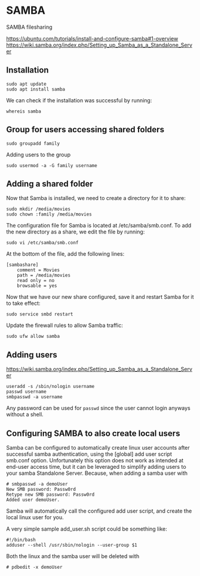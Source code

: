 # SAMBA

SAMBA filesharing

https://ubuntu.com/tutorials/install-and-configure-samba#1-overview
https://wiki.samba.org/index.php/Setting_up_Samba_as_a_Standalone_Server

## Installation

    sudo apt update
    sudo apt install samba

We can check if the installation was successful by running:

    whereis samba

## Group for users accessing shared folders

    sudo groupadd family

Adding users to the group

    sudo usermod -a -G family username

## Adding a shared folder

Now that Samba is installed, we need to create a directory for it to share:

    sudo mkdir /media/movies
    sudo chown :family /media/movies

The configuration file for Samba is located at /etc/samba/smb.conf. To add the new directory as a share, we edit the file by running:

    sudo vi /etc/samba/smb.conf

At the bottom of the file, add the following lines:

    [sambashare]
        comment = Movies
        path = /media/movies
        read only = no
        browsable = yes

Now that we have our new share configured, save it and restart Samba for it to take effect:

    sudo service smbd restart

Update the firewall rules to allow Samba traffic:

    sudo ufw allow samba

## Adding users

https://wiki.samba.org/index.php/Setting_up_Samba_as_a_Standalone_Server

    useradd -s /sbin/nologin username
    passwd username
    smbpasswd -a username

Any password can be used for `passwd` since the user cannot login anyways without a shell.

## Configuring SAMBA to also create local users

Samba can be configured to automatically create linux user accounts after successful samba authentication, using the [global] add user script smb.conf option. Unfortunately this option does not work as intended at end-user access time, but it can be leveraged to simplify adding users to your samba Standalone Server. Because, when adding a samba user with

    # smbpasswd -a demoUser
    New SMB password: Passw0rd
    Retype new SMB password: Passw0rd
    Added user demoUser.

Samba will automatically call the configured add user script, and create the local linux user for you.

A very simple sample add_user.sh script could be something like:

    #!/bin/bash
    adduser --shell /usr/sbin/nologin --user-group $1

Both the linux and the samba user will be deleted with

    # pdbedit -x demoUser
